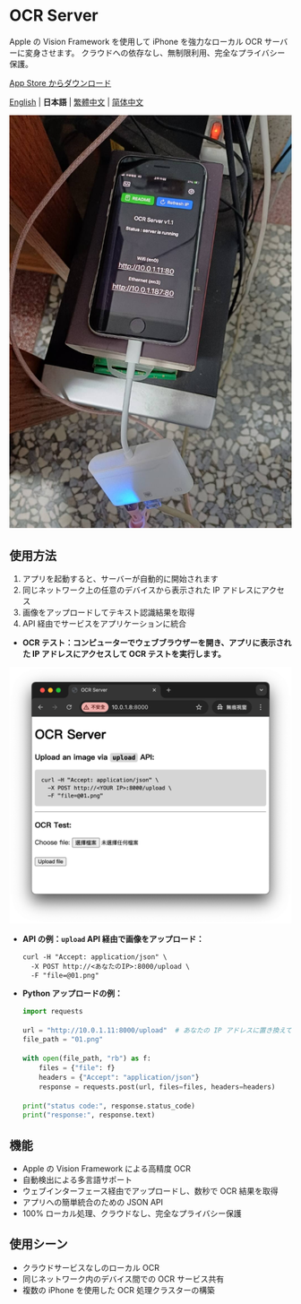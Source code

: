 # OCR Server

Apple の Vision Framework を使用して iPhone を強力なローカル OCR サーバーに変身させます。
クラウドへの依存なし、無制限利用、完全なプライバシー保護。

[App Store からダウンロード](https://apps.apple.com/us/app/ocr-server/id6749533041)

[English](README.md) | **日本語** | [繁體中文](README.zh-TW.md) | [简体中文](README.zh-CN.md)

![image](image.jpg)

## 使用方法

1. アプリを起動すると、サーバーが自動的に開始されます
2. 同じネットワーク上の任意のデバイスから表示された IP アドレスにアクセス
3. 画像をアップロードしてテキスト認識結果を取得
4. API 経由でサービスをアプリケーションに統合

- **OCR テスト：コンピューターでウェブブラウザーを開き、アプリに表示された IP アドレスにアクセスして OCR テストを実行します。**

![image2](image2.png)

- **API の例：`upload` API 経由で画像をアップロード：**

  ```
  curl -H "Accept: application/json" \
    -X POST http://<あなたのIP>:8000/upload \
    -F "file=@01.png"
  ```

- **Python アップロードの例：**

  ```python
  import requests

  url = "http://10.0.1.11:8000/upload"  # あなたの IP アドレスに置き換えてください
  file_path = "01.png"

  with open(file_path, "rb") as f:
      files = {"file": f}
      headers = {"Accept": "application/json"}
      response = requests.post(url, files=files, headers=headers)

  print("status code:", response.status_code)
  print("response:", response.text)
  ```


## 機能

- Apple の Vision Framework による高精度 OCR
- 自動検出による多言語サポート
- ウェブインターフェース経由でアップロードし、数秒で OCR 結果を取得
- アプリへの簡単統合のための JSON API
- 100% ローカル処理、クラウドなし、完全なプライバシー保護


## 使用シーン

- クラウドサービスなしのローカル OCR
- 同じネットワーク内のデバイス間での OCR サービス共有
- 複数の iPhone を使用した OCR 処理クラスターの構築
